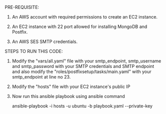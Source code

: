 PRE-REQUISITE:

1. An AWS account with required permissions to create an EC2 instance.

2. An EC2 instance with 22 port allowed for installing MongoDB and Postfix.

3. An AWS SES SMTP credentials.


STEPS TO RUN THIS CODE:

1. Modify the "vars/all.yaml" file with your smtp_endpoint, smtp_username and smtp_password with your SMTP credentials and SMTP endpoint and also modify the "roles/postfixsetup/tasks/main.yaml" with your smtp_endpoint at line no 23.

2. Modify the "hosts" file with your EC2 instance's public IP

3. Now run this ansible playbook using ansible command

    ansible-playbook  -i hosts  -u ubuntu -b playbook.yaml --private-key <your ec2 private key path>
